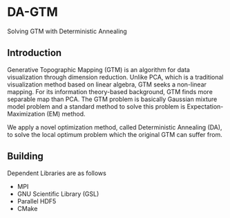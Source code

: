 # DA-GTM #
Solving GTM with Deterministic Annealing

## Introduction ##
Generative Topographic Mapping (GTM) is an algorithm for data visualization through dimension reduction. Unlike PCA, which is a traditional visualization method based on linear algebra, GTM seeks a non-linear mapping. For its information theory-based background, GTM finds more separable map than PCA. The GTM problem is basically Gaussian mixture model problem and a standard method to solve this problem is Expectation-Maximization (EM) method.

We apply a novel optimization method, called Deterministic Annealing (DA), to solve the local optimum problem which the original GTM can suffer from.

## Building ##
Dependent Libraries are as follows
* MPI
* GNU Scientific Library (GSL)
* Parallel HDF5
* CMake